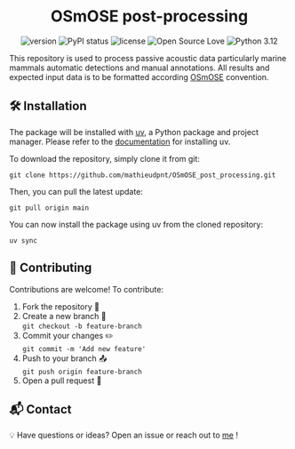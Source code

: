 <div align='center'>

# OSmOSE post-processing

![version](https://img.shields.io/badge/package_version-0.1.0-orange)
![PyPI status](https://img.shields.io/pypi/status/ansicolortags.svg)
![license](https://img.shields.io/github/license/mashape/apistatus.svg)
![Open Source Love](https://img.shields.io/badge/open%20source-♡-red)
![Python 3.12](https://img.shields.io/badge/python-3.12-blue.svg)

</div>

This repository is used to process passive acoustic data particularly marine mammals automatic detections and manual annotations.
All results and expected input data is to be formatted according [OSmOSE](https://github.com/Project-OSmOSE) convention.


## 🛠 Installation
The package will be installed with [uv](https://docs.astral.sh/uv/), a Python package and project manager.
Please refer to the [documentation](https://docs.astral.sh/uv/getting-started/installation/) for installing uv.

To download the repository, simply clone it from git:
   ```
   git clone https://github.com/mathieudpnt/OSmOSE_post_processing.git
   ```
Then, you can pull the latest update:
   ```
   git pull origin main
   ```
You can now install the package using uv from the cloned repository:
   ```
   uv sync
   ```

## 🤝 Contributing
Contributions are welcome! To contribute:
1. Fork the repository 🍴
2. Create a new branch 🚀<br>`git checkout -b feature-branch`
3. Commit your changes ✏️<br>`git commit -m 'Add new feature'`
4. Push to your branch 📤<br>`git push origin feature-branch`
5. Open a pull request 📝

## 📬  Contact
💡 Have questions or ideas? Open an issue or reach out to [me](mailto:mathieu.dupont@ensta.fr) !